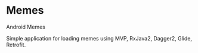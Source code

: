 # Memes
Android Memes

Simple application for loading memes using MVP, RxJava2, Dagger2, Glide, Retrofit.
